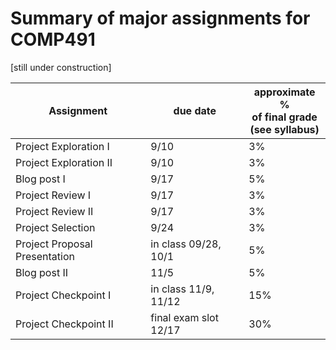 # Summary of major assignments for COMP491

[still under construction]

| Assignment                  | due date     | approximate %<br>of final grade<br>(see syllabus)
| --------------------------- | ------------ | -----------------
| Project Exploration I       | 9/10         | 3%
| Project Exploration II      | 9/10         | 3%
| Blog post I                 | 9/17         | 5%
| Project Review I            | 9/17         | 3%
| Project Review II           | 9/17         | 3%
| Project Selection           | 9/24         | 3%
| Project Proposal Presentation | in class 09/28, 10/1 | 5%
| Blog post II                | 11/5         | 5%
| Project Checkpoint I        | in class 11/9, 11/12 | 15%
| Project Checkpoint II       | final exam slot 12/17 | 30%
